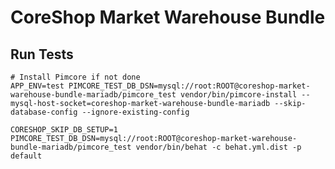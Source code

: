 CoreShop Market Warehouse Bundle
========================

## Run Tests
```
# Install Pimcore if not done
APP_ENV=test PIMCORE_TEST_DB_DSN=mysql://root:ROOT@coreshop-market-warehouse-bundle-mariadb/pimcore_test vendor/bin/pimcore-install --mysql-host-socket=coreshop-market-warehouse-bundle-mariadb --skip-database-config --ignore-existing-config

CORESHOP_SKIP_DB_SETUP=1 PIMCORE_TEST_DB_DSN=mysql://root:ROOT@coreshop-market-warehouse-bundle-mariadb/pimcore_test vendor/bin/behat -c behat.yml.dist -p default
```

